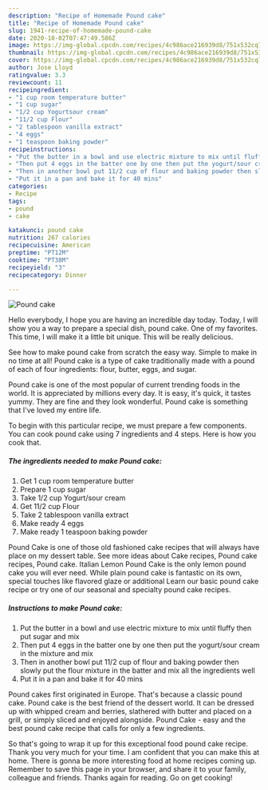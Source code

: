 ```yaml
---
description: "Recipe of Homemade Pound cake"
title: "Recipe of Homemade Pound cake"
slug: 1941-recipe-of-homemade-pound-cake
date: 2020-10-02T07:47:49.586Z
image: https://img-global.cpcdn.com/recipes/4c986ace216939d8/751x532cq70/pound-cake-recipe-main-photo.jpg
thumbnail: https://img-global.cpcdn.com/recipes/4c986ace216939d8/751x532cq70/pound-cake-recipe-main-photo.jpg
cover: https://img-global.cpcdn.com/recipes/4c986ace216939d8/751x532cq70/pound-cake-recipe-main-photo.jpg
author: Jose Lloyd
ratingvalue: 3.3
reviewcount: 11
recipeingredient:
- "1 cup room temperature butter"
- "1 cup sugar"
- "1/2 cup Yogurtsour cream"
- "11/2 cup Flour"
- "2 tablespoon vanilla extract"
- "4 eggs"
- "1 teaspoon baking powder"
recipeinstructions:
- "Put the butter in a bowl and use electric mixture to mix until fluffy then put sugar and mix"
- "Then put 4 eggs in the batter one by one then put the yogurt/sour cream in the mixture and mix"
- "Then in another bowl put 11/2 cup of flour and baking powder then slowly put the flour mixture in the batter and mix all the ingredients well"
- "Put it in a pan and bake it for 40 mins"
categories:
- Recipe
tags:
- pound
- cake

katakunci: pound cake 
nutrition: 267 calories
recipecuisine: American
preptime: "PT12M"
cooktime: "PT38M"
recipeyield: "3"
recipecategory: Dinner

---
```



![Pound cake](https://img-global.cpcdn.com/recipes/4c986ace216939d8/751x532cq70/pound-cake-recipe-main-photo.jpg)

Hello everybody, I hope you are having an incredible day today. Today, I will show you a way to prepare a special dish, pound cake. One of my favorites. This time, I will make it a little bit unique. This will be really delicious.

See how to make pound cake from scratch the easy way. Simple to make in no time at all! Pound cake is a type of cake traditionally made with a pound of each of four ingredients: flour, butter, eggs, and sugar.

Pound cake is one of the most popular of current trending foods in the world. It is appreciated by millions every day. It is easy, it's quick, it tastes yummy. They are fine and they look wonderful. Pound cake is something that I've loved my entire life.


To begin with this particular recipe, we must prepare a few components. You can cook pound cake using 7 ingredients and 4 steps. Here is how you cook that.

<!--inarticleads1-->

##### The ingredients needed to make Pound cake:

1. Get 1 cup room temperature butter
1. Prepare 1 cup sugar
1. Take 1/2 cup Yogurt/sour cream
1. Get 11/2 cup Flour
1. Take 2 tablespoon vanilla extract
1. Make ready 4 eggs
1. Make ready 1 teaspoon baking powder


Pound Cake is one of those old fashioned cake recipes that will always have place on my dessert table. See more ideas about Cake recipes, Pound cake recipes, Pound cake. Italian Lemon Pound Cake is the only lemon pound cake you will ever need. While plain pound cake is fantastic on its own, special touches like flavored glaze or additional Learn our basic pound cake recipe or try one of our seasonal and specialty pound cake recipes. 

<!--inarticleads2-->

##### Instructions to make Pound cake:

1. Put the butter in a bowl and use electric mixture to mix until fluffy then put sugar and mix
1. Then put 4 eggs in the batter one by one then put the yogurt/sour cream in the mixture and mix
1. Then in another bowl put 11/2 cup of flour and baking powder then slowly put the flour mixture in the batter and mix all the ingredients well
1. Put it in a pan and bake it for 40 mins


Pound cakes first originated in Europe. That&#39;s because a classic pound cake. Pound cake is the best friend of the dessert world. It can be dressed up with whipped cream and berries, slathered with butter and placed on a grill, or simply sliced and enjoyed alongside. Pound Cake - easy and the best pound cake recipe that calls for only a few ingredients. 

So that's going to wrap it up for this exceptional food pound cake recipe. Thank you very much for your time. I am confident that you can make this at home. There is gonna be more interesting food at home recipes coming up. Remember to save this page in your browser, and share it to your family, colleague and friends. Thanks again for reading. Go on get cooking!
